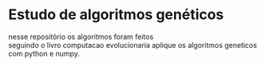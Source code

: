# Estudo de algoritmos genéticos 
nesse repositório os algoritmos foram feitos<br>
seguindo o livro computacao evolucionaria aplique os algoritmos geneticos com python e numpy.